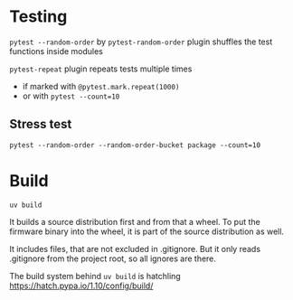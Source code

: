 # Testing

`pytest --random-order` by `pytest-random-order` plugin shuffles the test functions inside modules

`pytest-repeat` plugin repeats tests multiple times

- if marked with `@pytest.mark.repeat(1000)`
- or with `pytest --count=10` 

## Stress test

`pytest --random-order --random-order-bucket package --count=10`

# Build

`uv build`

It builds a source distribution first and from that a wheel. To put the firmware binary into the wheel,
it is part of the source distribution as well.

It includes files, that are not excluded in .gitignore. But it only reads .gitignore from the project root,
so all ignores are there.

The build system behind `uv build` is hatchling https://hatch.pypa.io/1.10/config/build/
